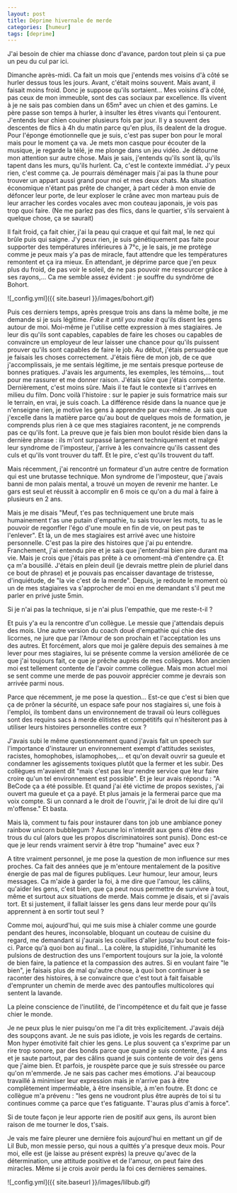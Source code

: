```yaml
---
layout: post
title: Déprime hivernale de merde
categories: [humeur]
tags: [deprime]
---
```


J'ai besoin de chier ma chiasse donc d'avance, pardon tout plein si ça pue un peu du cul par ici.

Dimanche après-midi. Ca fait un mois que j'entends mes voisins d'à côté se hurler dessus tous les jours. Avant, c'était moins souvent. Mais avant, il faisait moins froid. Donc je suppose qu'ils sortaient...
Mes voisins d'à côté, pas ceux de mon immeuble, sont des cas sociaux par excellence. Ils vivent à je ne sais pas combien dans un 65m² avec un chien et des gamins. Le père passe son temps à hurler, à insulter les êtres vivants qui l'entourent. J'entends leur chien couiner plusieurs fois par jour. Il y a souvent des descentes de flics à 4h du matin parce qu'en plus, ils dealent de la drogue.
Pour l'éponge émotionnelle que je suis, c'est pas super bon pour le moral mais pour le moment ça va. Je mets mon casque pour écouter de la musique, je regarde la télé, je me plonge dans un jeu vidéo. Je détourne mon attention sur autre chose. Mais je sais, j'entends qu'ils sont là, qu'ils tapent dans les murs, qu'ils hurlent.
Ca, c'est le contexte immédiat. J'y peux rien, c'est comme ça. Je pourrais déménager mais j'ai pas la thune pour trouver un appart aussi grand pour moi et mes deux chats. Ma situation économique n'étant pas prête de changer, à part céder à mon envie de défoncer leur porte, de leur exploser le crâne avec mon marteau puis de leur arracher les cordes vocales avec mon couteau japonais, je vois pas trop quoi faire. (Ne me parlez pas des flics, dans le quartier, s'ils servaient à quelque chose, ça se saurait)

Il fait froid, ça fait chier, j'ai la peau qui craque et qui fait mal, le nez qui brûle puis qui saigne. J'y peux rien, je suis génétiquement pas faite pour supporter des températures inférieures à 7°c, je le sais, je me protège comme je peux mais y'a pas de miracle, faut attendre que les températures remontent et ça ira mieux. En attendant, je déprime parce que j'en peux plus du froid, de pas voir le soleil, de ne pas pouvoir me ressourcer grâce à ses rayons,... Ca me semble assez évident : je souffre du syndrôme de Bohort.

![_config.yml]({{ site.baseurl }}/images/bohort.gif)

Puis ces derniers temps, après presque trois ans dans la même boîte, je me demande si je suis légitime. *Fake it until you make it* qu'ils disent les gens autour de moi. Moi-même je l'utilise cette expression à mes stagiaires. Je leur dis qu'ils sont capables, capables de faire les choses ou capables de convaincre un employeur de leur laisser une chance pour qu'ils puissent prouver qu'ils sont capables de faire le job.
Au début, j'étais persuadée que je faisais les choses correctement. J'étais fière de mon job, de ce que j'accomplissais, je me sentais légitime, je me sentais presque porteuse de bonnes pratiques. J'avais les arguments, les exemples, les témoins,... tout pour me rassurer et me donner raison. J'étais sûre que j'étais compétente.
Dernièrement, c'est moins sûre.
Mais il te faut le contexte si t'arrives en milieu du film. Donc voilà l'histoire : sur le papier je suis formatrice mais sur le terrain, en vrai, je suis coach. La différence réside dans la nuance que je n'enseigne rien, je motive les gens à apprendre par eux-même. Je sais que j'excelle dans la matière parce qu'au bout de quelques mois de formation, je comprends plus rien à ce que mes stagiaires racontent, je ne comprends pas ce qu'ils font. La preuve que je fais bien mon boulot réside bien dans la dernière phrase : ils m'ont surpassé largement techniquement et malgré leur syndrome de l'imposteur, j'arrive à les convaincre qu'ils cassent des culs et qu'ils vont trouver du taff. Et le pire, c'est qu'ils trouvent du taff.

Mais récemment, j'ai rencontré un formateur d'un autre centre de formation qui est une brutasse technique. Mon syndrome de l'imposteur, que j'avais banni de mon palais mental, a trouvé un moyen de revenir me hanter. Le gars est seul et réussit à accomplir en 6 mois ce qu'on a du mal à faire à plusieurs en 2 ans.

Mais je me disais "Meuf, t'es pas techniquement une brute mais humainement t'as une putain d'empathie, tu sais trouver les mots, tu as le pouvoir de regonfler l'égo d'une moule en fin de vie, on peut pas te l'enlever". Et là, un de mes stagiaires est arrivé avec une histoire personnelle. C'est pas la pire des histoires que j'ai pu entendre. Franchement, j'ai entendu pire et je sais que j'entendrai bien pire durant ma vie. Mais je crois que j'étais pas prête à ce omoment-mà d'entendre ça. Et ça m'a bousillé. J'étais en plein deuil (je devrais mettre plein de pluriel dans ce bout de phrase) et je pouvais pas encaisser davantage de tristesse, d'inquiétude, de "la vie c'est de la merde". Depuis, je redoute le moment où un de mes stagiaires va s'approcher de moi en me demandant s'il peut me parler en privé juste 5min.

Si je n'ai pas la technique, si je n'ai plus l'empathie, que me reste-t-il ?

Et puis y'a eu la rencontre d'un collègue. Le messie que j'attendais depuis des mois. Une autre version du coach doué d'empathie qui chie des licornes, ne jure que par l'Amour de son prochain et l'acceptation les uns des autres. Et forcément, alors que moi je galère depuis des semaines à me lever pour mes stagiaires, lui se présente comme la version améliorée de ce que j'ai toujours fait, ce que je prêche auprès de mes collègues. Mon ancien moi est tellement contente de l'avoir comme collègue. Mais mon actuel moi se sent comme une merde de pas pouvoir apprécier comme je devrais son arrivée parmi nous.

Parce que récemment, je me pose la question... Est-ce que c'est si bien que ça de prôner la sécurité, un espace safe pour nos stagiaires si, une fois à l'emploi, ils tombent dans un environnement de travail où leurs collègues sont des requins sacs à merde élitistes et compétitifs qui n'hésiteront pas à utiliser leurs histoires personnelles contre eux ?

J'avais subi le même questionnement quand j'avais fait un speech sur l'importance d'instaurer un environnement exempt d'attitudes sexistes, racistes, homophobes, islamophobes,... et qu'on devait ouvrir sa gueule et condamner les agissements toxiques plutôt que la fermer et les subir. Des collègues m'avaient dit "mais c'est pas leur rendre service que leur faire croire qu'un tel environnement est possible". Et je leur avais répondu : "A BeCode ça a été possible. Et quand j'ai été victime de propos sexistes, j'ai ouvert ma gueule et ça a payé. Et plus jamais je la fermerai parce que ma voix compte. Si un connard a le droit de l'ouvrir, j'ai le droit de lui dire qu'il m'offense." Et basta.

Mais là, comment tu fais pour instaurer dans ton job une ambiance poney rainbow unicorn bubblegum ? Aucune loi n'interdit aux gens d'être des trous du cul (alors que les propos discriminatoires sont punis). Donc est-ce que je leur rends vraiment servir à être trop "humaine" avec eux ?

A titre vraiment personnel, je me pose la question de mon influence sur mes proches. Ca fait des années que je m'entoure mentalement de la positive énergie de pas mal de figures publiques. Leur humour, leur amour, leurs messages. Ca m'aide à garder la foi, à me dire que l'amour, les câlins, qu'aider les gens, c'est bien, que ça peut nous permettre de survivre à tout, même et surtout aux situations de merde. Mais comme je disais, et si j'avais tort. Et si justement, il fallait laisser les gens dans leur merde pour qu'ils apprennent à en sortir tout seul ?

Comme moi, aujourd'hui, qui me suis mise à chialer comme une gourde pendant des heures, inconsolable, bloquant un couteau de cuisine du regard, me demandant si j'aurais les couilles d'aller jusqu'au bout cette fois-ci. Parce qu'à quoi bon au final... La colère, la stupidité, l'inhumanité les pulsions de destruction des uns l'emportent toujours sur la joie, la volonté de bien faire, la patience et la compassion des autres. Si en voulant faire "le bien", je faisais plus de mal qu'autre chose, à quoi bon continuer à se raconter des histoires, à se convaincre que c'est tout à fait faisable d'emprunter un chemin de merde avec des pantoufles multicolores qui sentent la lavande.

La pleine conscience de l'inutilité, de l'incompétence et du fait que je fasse chier le monde.

Je ne peux plus le nier puisqu'on me l'a dit très explicitement. J'avais déjà des soupçons avant. Je ne suis pas idiote, je vois les regards de certains. Mon hyper émotivité fait chier les gens. Le plus souvent ça s'exprime par un rire trop sonore, par des bonds parce que quand je suis contente, j'ai 4 ans et je saute partout, par des câlins quand je suis contente de voir des gens que j'aime bien. Et parfois, je rouspète parce que je suis stressée ou parce qu'on m'emmerde. Je ne sais pas cacher mes émotions. J'ai beaucoup travaillé à minimiser leur expression mais je n'arrive pas à être complètement imperméable, à être insensible, à m'en foutre. Et donc ce collègue m'a prévenu : "les gens ne voudront plus être auprès de toi si tu continues comme ça parce que t'es fatiguante. T'auras plus d'amis à force".

Si de toute façon je leur apporte rien de positif aux gens, ils auront bien raison de me tourner le dos, t'sais.

Je vais me faire pleurer une dernière fois aujourd'hui en mettant un gif de Lil Bub, mon messie perso, qui nous a quittés y'a presque deux mois. Pour moi, elle est (je laisse au présent exprès) la preuve qu'avec de la détermination, une attitude positive et de l'amour, on peut faire des miracles.
Même si je crois avoir perdu la foi ces dernières semaines.

![_config.yml]({{ site.baseurl }}/images/lilbub.gif)

